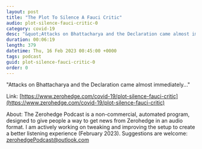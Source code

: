 ```yaml
---
layout: post
title: "The Plot To Silence A Fauci Critic"
audio: plot-silence-fauci-critic-0
category: covid-19
desc: "&quot;Attacks on Bhattacharya and the Declaration came almost immediately...&quot;"
duration: 00:06:19
length: 379
datetime: Thu, 16 Feb 2023 00:45:00 +0000
tags: podcast
guid: plot-silence-fauci-critic-0
order: 0
---
```

&quot;Attacks on Bhattacharya and the Declaration came almost immediately...&quot;

Link: [https://www.zerohedge.com/covid-19/plot-silence-fauci-critic](https://www.zerohedge.com/covid-19/plot-silence-fauci-critic)

About: The Zerohedge Podcast is a non-commercial, automated program, designed to give people a way to get news from Zerohedge in an audio format.  I am actively working on tweaking and improving the setup to create a better listening experience (February 2023).  Suggestions are welcome: [zerohedgePodcast@outlook.com](mailto:zerohedgePodcast@outlook.com)